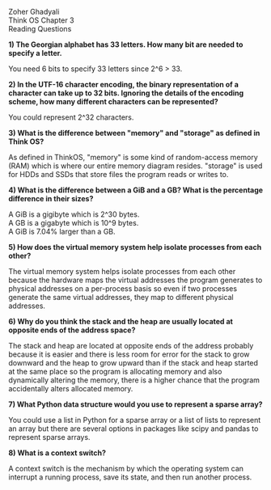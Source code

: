 Zoher Ghadyali  
Think OS Chapter 3  
Reading Questions

**1) The Georgian alphabet has 33 letters.  How many bit are needed to specify a letter.**

You need 6 bits to specify 33 letters since 2^6 > 33.

**2) In the UTF-16 character encoding, the binary representation of a character can take up to 32 bits.  Ignoring the details of the encoding scheme, how many different characters can be represented?**

You could represent 2^32 characters.

**3) What is the difference between "memory" and "storage" as defined in Think OS?**

As defined in ThinkOS, "memory" is some kind of random-access memory (RAM) which is where our entire memory diagram resides. "storage" is used for HDDs and SSDs that store files the program reads or writes to.

**4) What is the difference between a GiB and a GB?  What is the percentage difference in their sizes?**

A GiB is a gigibyte which is 2^30 bytes.  
A GB is a gigabyte which is 10^9 bytes.  
A GiB is 7.04% larger than a GB.

**5) How does the virtual memory system help isolate processes from each other?**

The virtual memory system helps isolate processes from each other because the hardware maps the virtual addresses the program generates to physical addresses on a per-process basis so even if two processes generate the same virtual addresses, they map to different physical addresses.

**6) Why do you think the stack and the heap are usually located at opposite ends of the address space?**

The stack and heap are located at opposite ends of the address probably because it is easier and there is less room for error for the stack to grow downward and the heap to grow upward than if the stack and heap started at the same place so the program is allocating memory and also dynamically altering the memory, there is a higher chance that the program accidentally alters allocated memory.

**7) What Python data structure would you use to represent a sparse array?**

You could use a list in Python for a sparse array or a list of lists to represent an array but there are several options in packages like scipy and pandas to represent sparse arrays.

**8) What is a context switch?**

A context switch is the mechanism by which the operating system can interrupt a running process, save its state, and then run another process.
